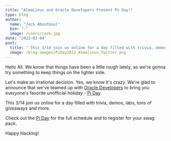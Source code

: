 ```yaml
---
title: "AlmaLinux and Oracle Developers Present Pi Day!"
type: blog
author:
  name: "Jack Aboutboul"
  bio: "-"
  image: /users/jack.jpg
date: "2022-03-04"
post:
  title: " This 3/14 join us online for a day filled with trivia, demos, labs, tons of giveaways and more. Check out the [Pi Day](https://314piday.com) for the full schedule and to register for your swag pack."
  image: /blog-images/PiDay2022_Almalinux_Twitter.png
---
```


Hello All. We know that things have been a little rough lately, so we're gonna try something to keep things on the lighter side.

Let's make an irrational decision. Yes, we know it's crazy. We're glad to announce that we've teamed up with [Oracle Developers](https://developer.oracle.com/) to bring you everyone's favorite unofficial holiday - [Pi Day](https://314piday.com/).

This 3/14 join us online for a day filled with trivia, demos, labs, tons of giveaways and more.

Check out the [Pi Day](https://314piday.com/) for the full schedule and to register for your swag pack.

Happy Hacking!
